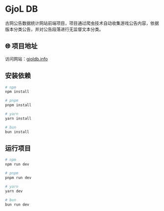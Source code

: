 # GjoL DB

古网公告数据统计网站前端项目，项目通过爬虫技术自动收集游戏公告内容，依据版本分类公告，并对公告段落进行无监督文本分类。

## 🌐 项目地址

访问网站：[gjoldb.info](https://gjoldb.info)

## 安装依赖

```bash
# npm
npm install

# pnpm
pnpm install

# yarn
yarn install

# bun
bun install
```

## 运行项目

```bash
# npm
npm run dev

# pnpm
pnpm run dev

# yarn
yarn dev

# bun
bun run dev
```

